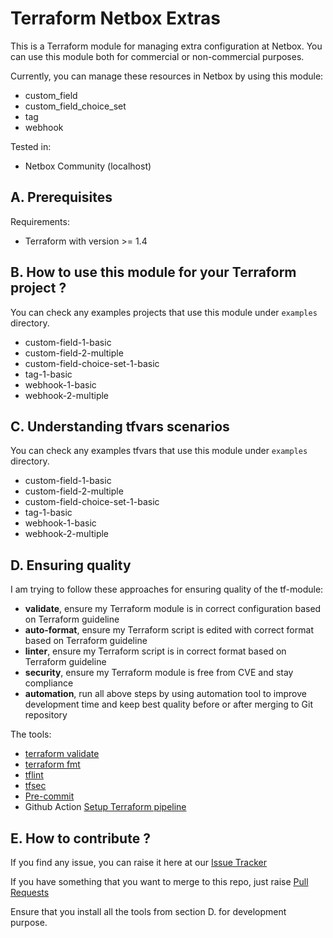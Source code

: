# Terraform Netbox Extras

This is a Terraform module for managing extra configuration at Netbox. You can use this module both for commercial or non-commercial purposes.

Currently, you can manage these resources in Netbox by using this module:

- custom_field
- custom_field_choice_set
- tag
- webhook

Tested in:

- Netbox Community (localhost)

## A. Prerequisites

Requirements:

- Terraform with version >= 1.4

## B. How to use this module for your Terraform project ?

You can check any examples projects that use this module under `examples` directory.

- custom-field-1-basic
- custom-field-2-multiple
- custom-field-choice-set-1-basic
- tag-1-basic
- webhook-1-basic
- webhook-2-multiple

## C. Understanding tfvars scenarios

You can check any examples tfvars that use this module under `examples` directory.

- custom-field-1-basic
- custom-field-2-multiple
- custom-field-choice-set-1-basic
- tag-1-basic
- webhook-1-basic
- webhook-2-multiple

## D. Ensuring quality

I am trying to follow these approaches for ensuring quality of the tf-module:

- **validate**, ensure my Terraform module is in correct configuration based on Terraform guideline
- **auto-format**, ensure my Terraform script is edited with correct format based on Terraform guideline
- **linter**, ensure my Terraform script is in correct format based on Terraform guideline
- **security**, ensure my Terraform module is free from CVE and stay compliance
- **automation**, run all above steps by using automation tool to improve development time and keep best quality before or after merging to Git repository


The tools:

- [terraform validate](https://developer.hashicorp.com/terraform/cli/commands)
- [terraform fmt](https://developer.hashicorp.com/terraform/cli/commands)
- [tflint](https://github.com/terraform-lint48ers/tflint)
- [tfsec](https://github.com/aquasecurity/tfsec)
- [Pre-commit](https://pre-commit.com/)
- Github Action [Setup Terraform pipeline](https://github.com/hashicorp/setup-terraform)

## E. How to contribute ?

If you find any issue, you can raise it here at our [Issue Tracker](https://github.com/ridwanbejo/terraform-netbox-extras/issues)

If you have something that you want to merge to this repo, just raise [Pull Requests](https://github.com/ridwanbejo/terraform-netbox-extras/pulls)

Ensure that you install all the tools from section D. for development purpose.
